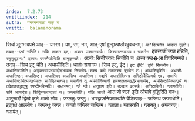 ```yaml
---
index:  7.2.73
vrittiindex:  214
sutra:  यमरमनमातां सक् च
vritti:  balamanorama 
---
```


सिचो लुगभावपक्षे आह-- यमरम। यम, रम, नम, आत्-एषां द्वन्द्वात्षष्ठीबहुवचनम्। `आ'दित्यनेन आदन्तं गृह्रते। तदाह--एषां सगिति। सकि ककार इत्। अकार उच्चारणार्थः। कित्त्वादन्तावयवः। चकारेण `इडत्त्यर्ती'त्यत इडिति, `स्तुसुधूञ्भ्यः' इत्यतः परस्मैपदेष्विति चानुकृष्यते। `अञ्जेः सिची'त्यतः सिचीति च।तच्च षष्ठ�आ विपरिणम्यते। तदाह--सिच इट् चेति। अधासीदिति। धातोः सगागमः। सिच इट्, ईट्। `इट ईटि' इति सिज्लोपः। अधासिष्टामिति। अपृक्तत्वाऽभावादीडभावान्न सिज्लोपः।सस्य षत्वे तकारस्य ष्टुत्वेन टः। आथासिषुरिति। अधासीः अधासिष्टम् अधासिष्ट। अधासिषम् अधासिष्व अधासिष्म। यद्यपि अधासीदित्यत्र सगिटोर्विधिव्र्यर्थ एव, तथापि अधासिष्टामित्याद्यर्थमातः सगिड्विधानम्। यमादीनं तु अयंसीदित्यादौ हलन्तलक्षणवृद्धेरभावार्थम्, अयंसिष्टामित्याद्यर्थं च।तदेतत्तत्तद्धातुषु स्पष्टीभविष्यति। अधास्यत्। ग्लै म्लै। धातुक्षय इति। बलक्षय इत्यर्थः। अनिटाविमौ। ग्लायतीति। शपि आयादेशः। शिद्विषयत्वादात्त्वं न। जग्लाविति। णलि आत्त्वे `आत णौ णल' इति औभावे वृद्धिरिति बावः। अतुसादौ द्वित्वे कृते आतो लोपः। जग्लतुः जग्लुः। भारद्वाजनियमात्थलि वेडित्याह-- जग्लिथ जग्लाथेति। इट्पक्षे आल्लोपः। जग्लथुः जग्ल। जग्लौ जग्लिव जग्लिम। ग्लाता। ग्लास्यति। ग्लायतु। अग्लायत्। ग्लायेत्।

